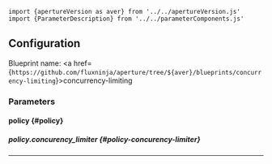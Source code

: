 <!-- Configuration Marker -->

```mdx-code-block
import {apertureVersion as aver} from '../../apertureVersion.js'
import {ParameterDescription} from '../../parameterComponents.js'
```

## Configuration

<!-- vale off -->

Blueprint name: <a
href={`https://github.com/fluxninja/aperture/tree/${aver}/blueprints/concurrency-limiting`}>concurrency-limiting</a>

<!-- vale on -->

### Parameters

<!-- vale off -->

#### policy {#policy}

<!-- vale on -->

<!-- vale off -->

<a id="policy-components"></a>

<ParameterDescription
    name='policy.components'
    description='List of additional circuit components.'
    type='Array of Object (aperture.spec.v1.Component)'
    reference='../configuration/spec#component'
    value='[]'
/>

<!-- vale on -->

<!-- vale off -->

<a id="policy-concurrency-limiter"></a>

<ParameterDescription
    name='policy.concurrency_limiter'
    description='Concurrency limiter.'
    type='Object (aperture.spec.v1.ConcurrencyLimiter)'
    reference='../configuration/spec#concurrency-limiter'
    value='{"max_concurrency": "__REQUIRED_FIELD__", "parameters": {"limit_by_label_key": "limit_key", "max_idle_time": "__REQUIRED_FIELD__", "max_inflight_duration": "__REQUIRED_FIELD__"}, "request_parameters": {}}'
/>

<!-- vale on -->

<!-- vale off -->

<a id="policy-policy-name"></a>

<ParameterDescription
    name='policy.policy_name'
    description='Name of the policy.'
    type='string'
    reference=''
    value='"__REQUIRED_FIELD__"'
/>

<!-- vale on -->

<!-- vale off -->

<a id="policy-resources"></a>

<ParameterDescription
    name='policy.resources'
    description='Additional resources.'
    type='Object (aperture.spec.v1.Resources)'
    reference='../configuration/spec#resources'
    value='{"flow_control": {"classifiers": []}}'
/>

<!-- vale on -->

<!-- vale off -->

##### policy.concurency_limiter {#policy-concurency-limiter}

<!-- vale on -->

<!-- vale off -->

<a id="policy-concurency-limiter-parameters"></a>

<ParameterDescription
    name='policy.concurency_limiter.parameters'
    description='Parameters.'
    type='Object (aperture.spec.v1.ConcurrencyLimiterParameters)'
    reference='../configuration/spec#concurrency-limiter-parameters'
    value='null'
/>

<!-- vale on -->

<!-- vale off -->

<a id="policy-concurency-limiter-request-parameters"></a>

<ParameterDescription
    name='policy.concurency_limiter.request_parameters'
    description='Request Parameters.'
    type='Object (aperture.spec.v1.ConcurrencyLimiterRequestParameters)'
    reference='../configuration/spec#concurrency-limiter-request-parameters'
    value='null'
/>

<!-- vale on -->

---
